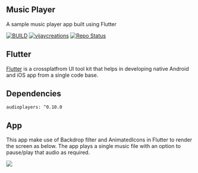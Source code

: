 ## Music Player

A sample music player app built using Flutter

[![BUILD](https://img.shields.io/badge/Build-OK-<COLOR>.svg)](https://github.com/vijayinyoutube/musicapp)  [![vijaycreations](https://img.shields.io/website-up-vijaycreations-green-orange/http/cv.lbesson.qc.to.svg)](https://www.youtube.com/channel/UCBC_Z7jla1GSITcqLKAtPxQ) [![Repo Status](https://img.shields.io/badge/RepoStatus-Active-blue.svg)](https://github.com/vijayinyoutube/musicapp)

## Flutter
[Flutter](https://flutter.dev/) is a crossplatfrom UI tool kit that helps in developing native Android and iOS app from a single code base.

## Dependencies
```
audioplayers: ^0.10.0
```

## App

This app make use of Backdrop filter and AnimatedIcons in Flutter to render the screen as below. The app plays a single music file with an option to pause/play that audio as required.

<img src="https://user-images.githubusercontent.com/58719230/89102922-5308f680-d42b-11ea-899f-9f088c050618.png">


